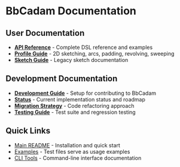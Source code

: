 # BbCadam Documentation

## User Documentation

- **[API Reference](api.md)** - Complete DSL reference and examples
- **[Profile Guide](profile.md)** - 2D sketching, arcs, padding, revolving, sweeping
- **[Sketch Guide](sketch.md)** - Legacy sketch documentation

## Development Documentation

- **[Development Guide](development.md)** - Setup for contributing to BbCadam
- **[Status](STATUS.md)** - Current implementation status and roadmap
- **[Migration Strategy](MIGRATION_STRATEGY.md)** - Code refactoring approach
- **[Testing Guide](TESTING.md)** - Test suite and regression testing

## Quick Links

- [Main README](../README.md) - Installation and quick start
- [Examples](../tests/) - Test files serve as usage examples
- [CLI Tools](api.md#cli-tools) - Command-line interface documentation
